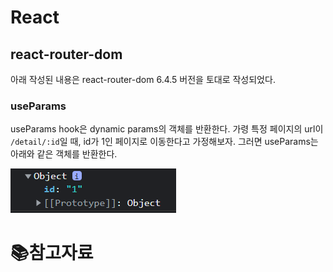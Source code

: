 # React

## react-router-dom

아래 작성된 내용은 react-router-dom 6.4.5 버전을 토대로 작성되었다.

### useParams

useParams hook은 dynamic params의 객체를 반환한다. 가령 특정 페이지의 url이 `/detail/:id`일 때, id가 1인 페이지로 이동한다고 가정해보자. 그러면 useParams는 아래와 같은 객체를 반환한다.

![image-20221208124154996](md-images/image-20221208124154996.png)	

# :books:참고자료









